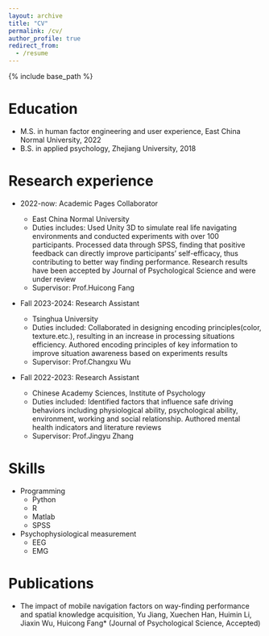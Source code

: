 ```yaml
---
layout: archive
title: "CV"
permalink: /cv/
author_profile: true
redirect_from:
  - /resume
---
```


{% include base_path %}

Education
======
* M.S. in human factor engineering and user experience, East China Normal University, 2022
* B.S. in applied psychology, Zhejiang University, 2018

Research experience
======
* 2022-now: Academic Pages Collaborator
  * East China Normal University
  * Duties includes: Used Unity 3D to simulate real life navigating environments and conducted experiments with over 100 participants. Processed data through SPSS, finding that positive feedback can directly improve participants’ self-efficacy, thus contributing to better way finding performance. Research results have been accepted by Journal of Psychological Science and were under review
  * Supervisor: Prof.Huicong Fang

* Fall 2023-2024: Research Assistant
  * Tsinghua University
  * Duties included: Collaborated in designing encoding principles(color, texture.etc.), resulting in an increase in processing situations efficiency. Authored encoding principles of key information to improve situation awareness based on experiments results
  * Supervisor: Prof.Changxu Wu

* Fall 2022-2023: Research Assistant
  * Chinese Academy Sciences, Institute of Psychology
  * Duties included: Identified factors that influence safe driving behaviors including physiological ability, psychological ability, environment, working and social relationship. Authored mental health indicators and literature reviews
  * Supervisor: Prof.Jingyu Zhang
  
Skills
======
* Programming
  * Python
  * R
  * Matlab
  * SPSS
* Psychophysiological measurement
  * EEG
  * EMG

Publications
======
* The impact of mobile navigation factors on way-finding performance and spatial knowledge acquisition, Yu Jiang, Xuechen Han, Huimin Li, Jiaxin Wu, Huicong Fang* (Journal of Psychological Science, Accepted)
  

